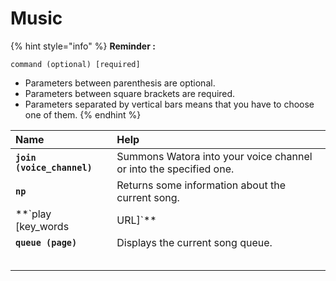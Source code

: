 # Music

{% hint style="info" %}
**Reminder :**

`command (optional) [required]`

* Parameters between parenthesis are optional.
* Parameters between square brackets are required.
* Parameters separated by vertical bars means that you have to choose one of them. 
{% endhint %}



| **Name** | Help |
| :--- | :--- |
| **`join (voice_channel)`** | Summons Watora into your voice channel or into the specified one. |
| **`np`** |  Returns some information about the current song. |
| **`play [key_words|URL]`** |  Enqueues a song with an URL or keywords. Can also enqueue a stream or a radio. |
| **`queue (page)`** |  Displays the current song queue. |
|  |  |
|  |  |
|  |  |
|  |  |
|  |  |









